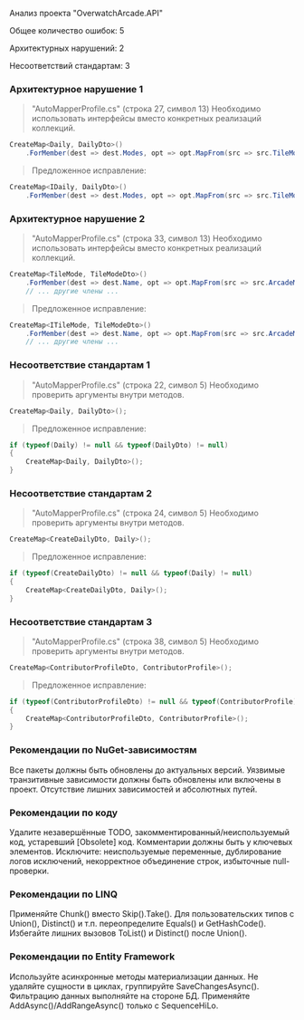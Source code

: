Анализ проекта "OverwatchArcade.API"

Общее количество ошибок: 5

Архитектурных нарушений: 2

Несоответствий стандартам: 3

### Архитектурное нарушение 1
> "AutoMapperProfile.cs" (строка 27, символ 13)
> Необходимо использовать интерфейсы вместо конкретных реализаций коллекций.
```csharp
CreateMap<Daily, DailyDto>()
    .ForMember(dest => dest.Modes, opt => opt.MapFrom(src => src.TileModes));
```
> Предложенное исправление:
```csharp
CreateMap<IDaily, DailyDto>()
    .ForMember(dest => dest.Modes, opt => opt.MapFrom(src => src.TileModes));
```

### Архитектурное нарушение 2
> "AutoMapperProfile.cs" (строка 33, символ 13)
> Необходимо использовать интерфейсы вместо конкретных реализаций коллекций.
```csharp
CreateMap<TileMode, TileModeDto>()
    .ForMember(dest => dest.Name, opt => opt.MapFrom(src => src.ArcadeMode.Name))
    // ... другие члены ...
```
> Предложенное исправление:
```csharp
CreateMap<ITileMode, TileModeDto>()
    .ForMember(dest => dest.Name, opt => opt.MapFrom(src => src.ArcadeMode.Name))
    // ... другие члены ...
```

### Несоответствие стандартам 1
> "AutoMapperProfile.cs" (строка 22, символ 5)
> Необходимо проверить аргументы внутри методов.
```csharp
CreateMap<Daily, DailyDto>();
```
> Предложенное исправление:
```csharp
if (typeof(Daily) != null && typeof(DailyDto) != null)
{
    CreateMap<Daily, DailyDto>();
}
```

### Несоответствие стандартам 2
> "AutoMapperProfile.cs" (строка 24, символ 5)
> Необходимо проверить аргументы внутри методов.
```csharp
CreateMap<CreateDailyDto, Daily>();
```
> Предложенное исправление:
```csharp
if (typeof(CreateDailyDto) != null && typeof(Daily) != null)
{
    CreateMap<CreateDailyDto, Daily>();
}
```

### Несоответствие стандартам 3
> "AutoMapperProfile.cs" (строка 38, символ 5)
> Необходимо проверить аргументы внутри методов.
```csharp
CreateMap<ContributorProfileDto, ContributorProfile>();
```
> Предложенное исправление:
```csharp
if (typeof(ContributorProfileDto) != null && typeof(ContributorProfile) != null)
{
    CreateMap<ContributorProfileDto, ContributorProfile>();
}
```

### Рекомендации по NuGet-зависимостям
Все пакеты должны быть обновлены до актуальных версий. Уязвимые транзитивные зависимости должны быть обновлены или включены в проект. Отсутствие лишних зависимостей и абсолютных путей.

### Рекомендации по коду
Удалите незавершённые TODO, закомментированный/неиспользуемый код, устаревший [Obsolete] код. Комментарии должны быть у ключевых элементов. Исключите: неиспользуемые переменные, дублирование логов исключений, некорректное объединение строк, избыточные null-проверки.

### Рекомендации по LINQ
Применяйте Chunk() вместо Skip().Take(). Для пользовательских типов с Union(), Distinct() и т.п. переопределите Equals() и GetHashCode(). Избегайте лишних вызовов ToList() и Distinct() после Union().

### Рекомендации по Entity Framework
Используйте асинхронные методы материализации данных. Не удаляйте сущности в циклах, группируйте SaveChangesAsync(). Фильтрацию данных выполняйте на стороне БД. Применяйте AddAsync()/AddRangeAsync() только с SequenceHiLo.
